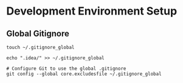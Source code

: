 # Development Environment Setup

## Global Gitignore

```shell
touch ~/.gitignore_global
```

```shell
echo ".idea/" >> ~/.gitignore_global
```

```shell
# Configure Git to use the global .gitignore
git config --global core.excludesfile ~/.gitignore_global
```
